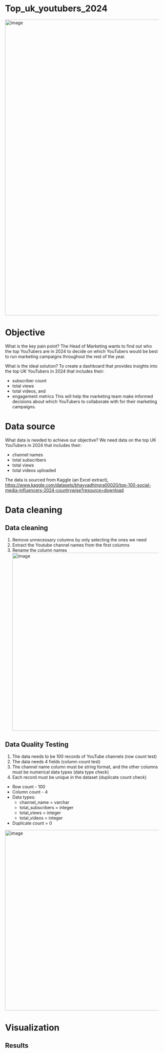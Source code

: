# Top_uk_youtubers_2024
<img width="1542" height="967" alt="image" src="https://github.com/user-attachments/assets/44b16d6a-229c-4726-8dfa-9aad28cb2f99" />

# Objective
What is the key pain point?
The Head of Marketing wants to find out who the top YouTubers are in 2024 to decide on which YouTubers would be best to run marketing campaigns throughout the rest of the year.

What is the ideal solution?
To create a dashboard that provides insights into the top UK YouTubers in 2024 that includes their:
  - subscriber count
  - total views
  - total videos, and
  - engagement metrics
This will help the marketing team make informed decisions about which YouTubers to collaborate with for their marketing campaigns.

# Data source
What data is needed to achieve our objective?
We need data on the top UK YouTubers in 2024 that includes their:
  - channel names
  - total subscribers
  - total views
  - total videos uploaded

The data is sourced from Kaggle (an Excel extract), https://www.kaggle.com/datasets/bhavyadhingra00020/top-100-social-media-influencers-2024-countrywise?resource=download
# Data cleaning
## Data cleaning
1. Remove unnecessary columns by only selecting the ones we need
2. Extract the Youtube channel names from the first columns
3. Rename the column names
   <img width="980" height="582" alt="image" src="https://github.com/user-attachments/assets/d71f6fac-4b93-4c84-a50a-27f3641fa80a" />
## Data Quality Testing
1. The data needs to be 100 records of YouTube channels (row count test)
2. The data needs 4 fields (column count test)
3. The channel name column must be string format, and the other columns must be numerical data types (data type check)
4. Each record must be unique in the dataset (duplicate count check)
  - Row count - 100
  - Column count - 4
  - Data types:
    + channel_name = varchar
    + total_subscribers = integer
    + total_views = integer
    + total_videos = integer
  - Duplicate count = 0
<img width="968" height="590" alt="image" src="https://github.com/user-attachments/assets/6f817109-5c8a-4b15-903d-82eed509f9fa" />

# Visualization
## Results
